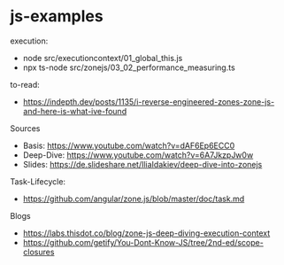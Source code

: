 # js-examples

execution:
* node src/executioncontext/01_global_this.js
* npx ts-node src/zonejs/03_02_performance_measuring.ts

to-read:
* https://indepth.dev/posts/1135/i-reverse-engineered-zones-zone-js-and-here-is-what-ive-found

Sources
* Basis: https://www.youtube.com/watch?v=dAF6Ep6ECC0
* Deep-Dive: https://www.youtube.com/watch?v=6A7JkzpJw0w
* Slides: https://de.slideshare.net/IliaIdakiev/deep-dive-into-zonejs

Task-Lifecycle:
* https://github.com/angular/zone.js/blob/master/doc/task.md

Blogs
* https://labs.thisdot.co/blog/zone-js-deep-diving-execution-context
* https://github.com/getify/You-Dont-Know-JS/tree/2nd-ed/scope-closures
